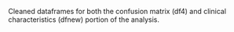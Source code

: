 Cleaned dataframes for both the confusion matrix (df4) and clinical characteristics (dfnew) portion of the analysis.
